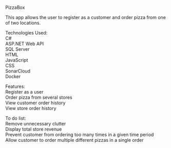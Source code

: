 PizzaBox

This app allows the user to register as a customer and order pizza from one of two locations.

Technologies Used:<br>
C#<br>
ASP.NET Web API<br>
SQL Server<br>
HTML<br>
JavaScript<br>
CSS<br>
SonarCloud<br>
Docker

Features:<br>
Register as a user<br>
Order pizza from several stores<br>
View customer order history<br>
View store order history

To do list:<br>
Remove unnecessary clutter<br>
Display total store revenue<br>
Prevent customer from ordering too many times in a given time period<br>
Allow customer to order multiple different pizzas in a single order